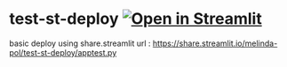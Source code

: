 # test-st-deploy [![Open in Streamlit](https://static.streamlit.io/badges/streamlit_badge_black_white.svg)](https://share.streamlit.io/melinda-pol/test-st-deploy/apptest.py)
basic deploy using share.streamlit
url : https://share.streamlit.io/melinda-pol/test-st-deploy/apptest.py

